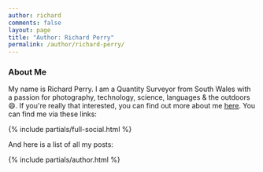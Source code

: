 ```yaml
---
author: richard
comments: false
layout: page
title: "Author: Richard Perry"
permalink: /author/richard-perry/
---
```


### About Me

My name is Richard Perry. I am a Quantity Surveyor from South Wales with a passion for
photography, technology, science, languages & the outdoors :smile:. If you're really that 
interested, you can find out more about me [here][ab]. You can find me via these
links:

{% include partials/full-social.html %}

And here is a list of all my posts:

{% include partials/author.html %}

[ab]: //richard.perry-online.me.uk/about/